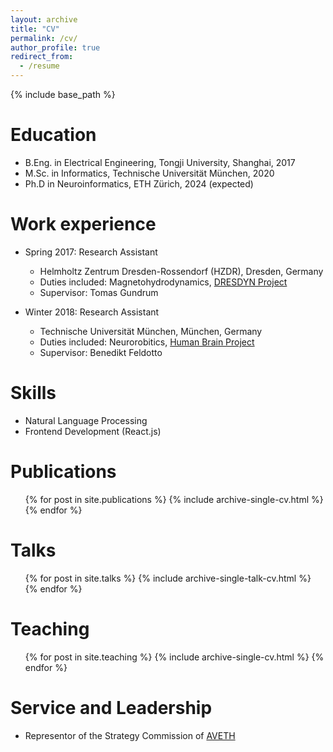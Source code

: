 ```yaml
---
layout: archive
title: "CV"
permalink: /cv/
author_profile: true
redirect_from:
  - /resume
---
```


{% include base_path %}

Education
======
* B.Eng. in Electrical Engineering, Tongji University, Shanghai, 2017
* M.Sc. in Informatics, Technische Universität München, 2020
* Ph.D in Neuroinformatics, ETH Zürich, 2024 (expected)

Work experience
======
* Spring 2017: Research Assistant
  * Helmholtz Zentrum Dresden-Rossendorf (HZDR), Dresden, Germany
  * Duties included: Magnetohydrodynamics, [DRESDYN Project](https://www.hzdr.de/db/Cms?pOid=40412&pNid=3163&pLang=de) 
  * Supervisor: Tomas Gundrum

* Winter 2018: Research Assistant
  * Technische Universität München, München, Germany
  * Duties included: Neurorobitics, [Human Brain Project](https://www.neurorobotics.net/)
  * Supervisor: Benedikt Feldotto
  
Skills
======
* Natural Language Processing
* Frontend Development (React.js)

Publications
======
  <ul>{% for post in site.publications %}
    {% include archive-single-cv.html %}
  {% endfor %}</ul>
  
Talks
======
  <ul>{% for post in site.talks %}
    {% include archive-single-talk-cv.html %}
  {% endfor %}</ul>
  
Teaching
======
  <ul>{% for post in site.teaching %}
    {% include archive-single-cv.html %}
  {% endfor %}</ul>
  
Service and Leadership
======
* Representor of the Strategy Commission of [AVETH](https://www.aveth.ethz.ch/aboutus/commissions/) 
